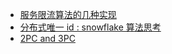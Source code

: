 * [服务限流算法的几种实现](https://juejin.im/entry/5b4d8a8ce51d451908695590)
* [分布式唯一 id : snowflake 算法思考](https://juejin.im/post/5a7f9176f265da4e721c73a8)
* [2PC and 3PC](http://www.hollischuang.com/archives/681)
